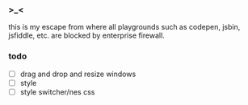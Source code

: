 ### >_<

this is my escape from where all playgrounds such as codepen, jsbin, jsfiddle, etc. are blocked by enterprise firewall. 

### todo

- [ ] drag and drop and resize windows
- [ ] style
- [ ] style switcher/nes css
